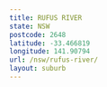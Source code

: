 ```yaml
---
title: RUFUS RIVER
state: NSW
postcode: 2648
latitude: -33.466819
longitude: 141.90794
url: /nsw/rufus-river/
layout: suburb
---
```

